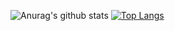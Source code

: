 ![Anurag's github stats](https://github-readme-stats.vercel.app/api?username=benediktus15&count_private=true&show_icons=true&title_color=5C2DAE&icon_color=5C2DAE&line_height=20)
[![Top Langs](https://github-readme-stats.vercel.app/api/top-langs/?username=benediktus15&layout=compact&show_icons=true&title_color=5C2DAE&icon_color=5C2DAE)](https://github.com/anuraghazra/github-readme-stats)

<!--
**benediktus15/benediktus15** is a ✨ _special_ ✨ repository because its `README.md` (this file) appears on your GitHub profile.

Here are some ideas to get you started:

- 🔭 I’m currently working on ...
- 🌱 I’m currently learning ...
- 👯 I’m looking to collaborate on ...
- 🤔 I’m looking for help with ...
- 💬 Ask me about ...
- 📫 How to reach me: ...
- 😄 Pronouns: ...
- ⚡ Fun fact: ...
-->
